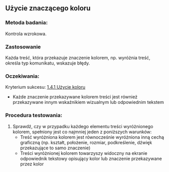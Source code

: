 ## Użycie znaczącego koloru 

### Metoda badania: 
Kontrola wzrokowa.

### Zastosowanie
Każda treść, która przekazuje znaczenie kolorem, np. wyróżnia treść,  określa typ komunikatu, wskazuje błędy.  

### Oczekiwania:
Kryterium sukcesu: [1.4.1 Użycie koloru](https://wcag.lepszyweb.pl/#use-of-color)
-	Każde znaczenie przekazywane kolorem treści jest również przekazywane innym wskaźnikiem wizualnym lub odpowiednim tekstem   

### Procedura testowania:
1.	Sprawdź, czy w przypadku każdego elementu treści wyróżnionego kolorem, spełniony jest co najmniej jeden z poniższych warunków:
    -	Treść wyróżniona kolorem jest równocześnie wyróżniona inną cechą graficzną (np. kształt, położenie, rozmiar, podkreślenie, dźwięk przekazujące to samo znaczenie)
    -	Treści wyróżnionej kolorem towarzyszy widoczny na ekranie odpowiednik tekstowy opisujący kolor lub znaczenie przekazywane przez kolor
